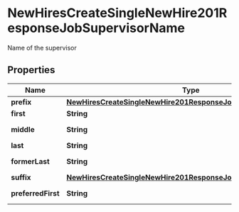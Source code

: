 

# NewHiresCreateSingleNewHire201ResponseJobSupervisorName

Name of the supervisor

## Properties

| Name | Type | Description | Notes |
|------------ | ------------- | ------------- | -------------|
|**prefix** | [**NewHiresCreateSingleNewHire201ResponseJobSupervisorNamePrefix**](NewHiresCreateSingleNewHire201ResponseJobSupervisorNamePrefix.md) |  |  [optional] |
|**first** | **String** | First name |  [optional] |
|**middle** | **String** | Middle name |  [optional] |
|**last** | **String** | Last name |  [optional] |
|**formerLast** | **String** | Former last name |  [optional] |
|**suffix** | [**NewHiresCreateSingleNewHire201ResponseJobSupervisorNameSuffix**](NewHiresCreateSingleNewHire201ResponseJobSupervisorNameSuffix.md) |  |  [optional] |
|**preferredFirst** | **String** | Preferred first name |  [optional] |



